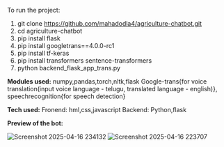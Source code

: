 To run the project:
1) git clone https://github.com/mahadodla4/agriculture-chatbot.git
2) cd agriculture-chatbot
3) pip install flask
4) pip install googletrans==4.0.0-rc1
5) pip install tf-keras
6) pip install transformers sentence-transformers
7) python backend_flask_app_trans.py


**Modules used:**
numpy,pandas,torch,nltk,flask
Google-trans{for voice translation(input voice language - telugu, translated language - english)},
speechrecognition{for speech detection}

**Tech used:**
Fronend: hml,css,javascript
Backend: Python,flask

**Preview of the bot:**

![Screenshot 2025-04-16 234132](https://github.com/user-attachments/assets/6725bb47-8144-444a-a7e1-ad0162551349)
![Screenshot 2025-04-16 223707](https://github.com/user-attachments/assets/1b19b3ca-511a-4574-a442-b1059c1eb8b6)


